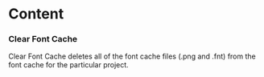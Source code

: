 # Content

### Clear Font Cache

Clear Font Cache deletes all of the font cache files (.png and .fnt) from the font cache for the particular project.&#x20;
